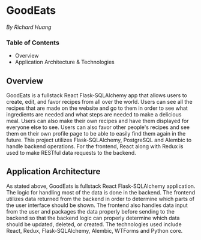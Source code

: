 # GoodEats

*By Richard Huang*

### Table of Contents
- Overview
- Application Architecture & Technologies

## Overview
GoodEats is a fullstack React Flask-SQLAlchemy app that allows users to create, edit, and favor recipes from all over the world.
Users can see all the recipes that are made on the website and go to them in order to see what ingredients are needed and what steps are needed to make a delicious meal. 
Users can also make their own recipes and have them displayed for everyone else to see. Users can also favor other people's recipes and see them on their own profile page to be able to easily find them again in the future. This project utilizes Flask-SQLAlchemy, PostgreSQL and Alembic to handle backend operations. For the frontend, React along with Redux is used to make RESTful data requests to the backend.

## Application Architecture
As stated above, GoodEats is fullstack React Flask-SQLAlchemy application. The logic for handling most of the data is done in the backend. The frontend utilizes data returned from the backend in order to determine which parts of the user interface should be shown. The frontend also handles data input from the user and packages the data properly before sending to the backend so that the backend logic can properly determine which data should be updated, deleted, or created. The technologies used include React, Redux, Flask-SQLAlchemy, Alembic, WTForms and Python core. 

